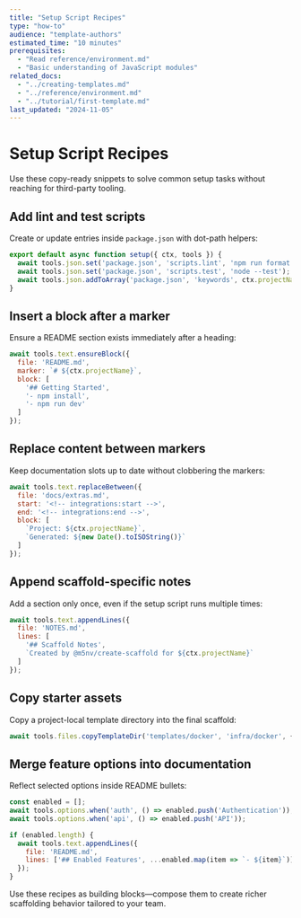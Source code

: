 ```yaml
---
title: "Setup Script Recipes"
type: "how-to"
audience: "template-authors"
estimated_time: "10 minutes"
prerequisites:
  - "Read reference/environment.md"
  - "Basic understanding of JavaScript modules"
related_docs:
  - "../creating-templates.md"
  - "../reference/environment.md"
  - "../tutorial/first-template.md"
last_updated: "2024-11-05"
---
```


# Setup Script Recipes

Use these copy-ready snippets to solve common setup tasks without reaching for third-party tooling.

## Add lint and test scripts

Create or update entries inside `package.json` with dot-path helpers:

```javascript
export default async function setup({ ctx, tools }) {
  await tools.json.set('package.json', 'scripts.lint', 'npm run format && npm run typecheck');
  await tools.json.set('package.json', 'scripts.test', 'node --test');
  await tools.json.addToArray('package.json', 'keywords', ctx.projectName, { unique: true });
}
```

## Insert a block after a marker

Ensure a README section exists immediately after a heading:

```javascript
await tools.text.ensureBlock({
  file: 'README.md',
  marker: `# ${ctx.projectName}`,
  block: [
    '## Getting Started',
    '- npm install',
    '- npm run dev'
  ]
});
```

## Replace content between markers

Keep documentation slots up to date without clobbering the markers:

```javascript
await tools.text.replaceBetween({
  file: 'docs/extras.md',
  start: '<!-- integrations:start -->',
  end: '<!-- integrations:end -->',
  block: [
    `Project: ${ctx.projectName}`,
    `Generated: ${new Date().toISOString()}`
  ]
});
```

## Append scaffold-specific notes

Add a section only once, even if the setup script runs multiple times:

```javascript
await tools.text.appendLines({
  file: 'NOTES.md',
  lines: [
    '## Scaffold Notes',
    `Created by @m5nv/create-scaffold for ${ctx.projectName}`
  ]
});
```

## Copy starter assets

Copy a project-local template directory into the final scaffold:

```javascript
await tools.files.copyTemplateDir('templates/docker', 'infra/docker', { overwrite: false });
```

## Merge feature options into documentation

Reflect selected options inside README bullets:

```javascript
const enabled = [];
await tools.options.when('auth', () => enabled.push('Authentication'));
await tools.options.when('api', () => enabled.push('API'));

if (enabled.length) {
  await tools.text.appendLines({
    file: 'README.md',
    lines: ['## Enabled Features', ...enabled.map(item => `- ${item}`)]
  });
}
```

Use these recipes as building blocks—compose them to create richer scaffolding behavior tailored to your team.
